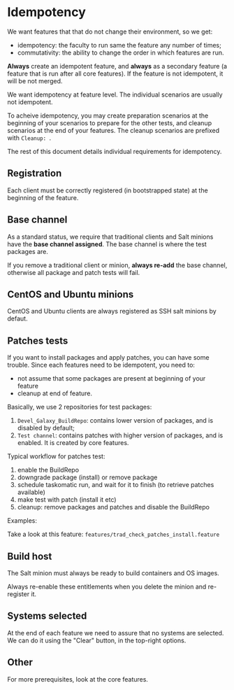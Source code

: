 # Idempotency

We want features that that do not change their environment, so we get:
* idempotency: the faculty to run same the feature any number of times;
* commutativity: the ability to change the order in which features are run.

**Always** create an idempotent feature, and **always** as a secondary feature (a feature that is run after all core features). If the feature is not idempotent, it will be not merged.

We want idempotency at feature level. The individual scenarios are usually not idempotent.

To acheive idempotency, you may create preparation scenarios at the beginning of your scenarios to prepare for the other tests, and cleanup scenarios at the end of your features. The cleanup scenarios are prefixed with `Cleanup: `.

The rest of this document details individual requirements for idempotency.


## Registration

Each client must be correctly registered (in bootstrapped state) at the beginning of the feature.


## Base channel

As a standard status, we require that traditional clients and Salt minions have the **base channel assigned**. The base channel is where the test packages are.

If you remove a traditional client or minion, **always re-add** the base channel, otherwise all package and patch tests will fail.


## CentOS and Ubuntu minions

CentOS and Ubuntu clients are always registered as SSH salt minions by defaut.


## Patches tests

If you want to install packages and apply patches, you can have some trouble.
Since each features need to be idempotent, you need to:
 * not assume that some packages are present at beginning of your feature
 * cleanup at end of feature.

Basically, we use 2 repositories for test packages:

1) `Devel_Galaxy_BuildRepo`: contains lower version of packages, and is disabled by default;
2) `Test channel`: contains patches with higher version of packages, and is enabled. It is created by core features.

Typical workflow for patches test:

1) enable the BuildRepo
2) downgrade package (install) or remove package
3) schedule taskomatic run, and wait for it to finish (to retrieve patches available)
4) make test with patch (install it etc)
5) cleanup: remove packages and patches and disable the BuildRepo

Examples:

Take a look at this feature: ``features/trad_check_patches_install.feature``


## Build host

The Salt minion must always be ready to build containers and OS images.

Always re-enable these entitlements when you delete the minion and re-register it.


## Systems selected

At the end of each feature we need to assure that no systems are selected.
We can do it using the "Clear" button, in the top-right options.


## Other

For more prerequisites, look at the core features.
